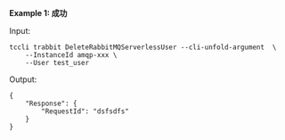 **Example 1: 成功**



Input: 

```
tccli trabbit DeleteRabbitMQServerlessUser --cli-unfold-argument  \
    --InstanceId amqp-xxx \
    --User test_user
```

Output: 
```
{
    "Response": {
        "RequestId": "dsfsdfs"
    }
}
```

